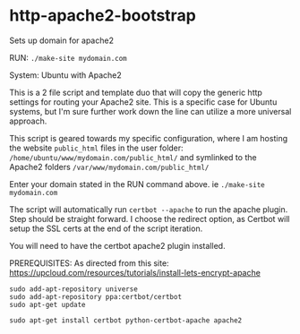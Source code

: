 # http-apache2-bootstrap

Sets up domain for apache2

RUN:   ```./make-site mydomain.com```


System:  Ubuntu with Apache2

This is a 2 file script and template duo that will copy the generic http settings for routing your Apache2 site.
This is a specific case for Ubuntu systems, but I'm sure further work down the line can utilize a more universal approach.

This script is geared towards my specific configuration, where I am hosting the website ```public_html``` files in the user folder:
```/home/ubuntu/www/mydomain.com/public_html/```  and symlinked to the Apache2 folders ```/var/www/mydomain.com/public_html/```


Enter your domain stated in the RUN command above.  ie  ```./make-site mydomain.com```



The script will automatically run ```certbot --apache``` to run the apache plugin.  Step should be straight forward.
I choose the redirect option, as Certbot will setup the SSL certs at the end of the script iteration.

You will need to have the certbot apache2 plugin installed.




PREREQUISITES: 
As directed from this site: https://upcloud.com/resources/tutorials/install-lets-encrypt-apache

```sudo apt-get install software-properties-common
sudo add-apt-repository universe
sudo add-apt-repository ppa:certbot/certbot
sudo apt-get update

sudo apt-get install certbot python-certbot-apache apache2
```



